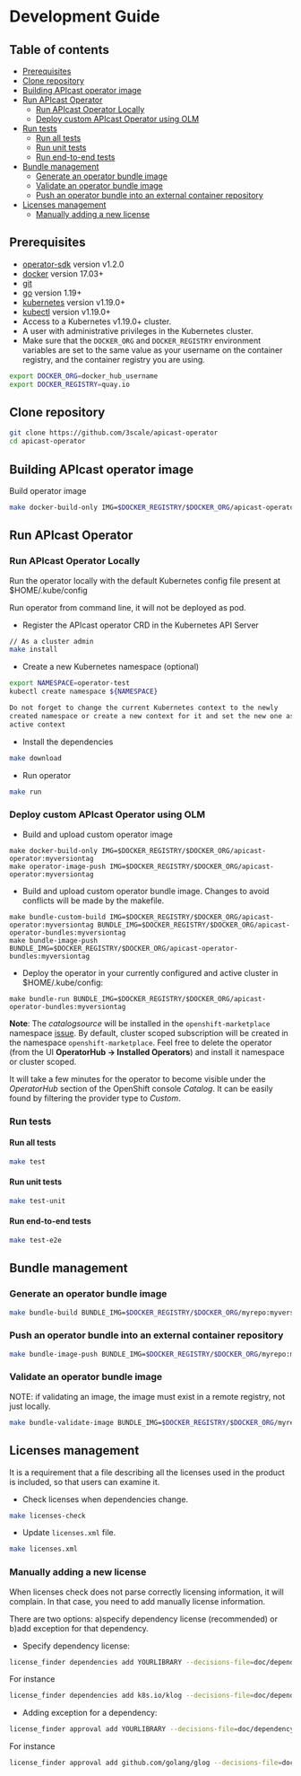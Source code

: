 # Development Guide

## Table of contents
* [Prerequisites](#Prerequisites)
* [Clone repository](#Clone-repository)
* [Building APIcast operator image](#building-APIcast-operator-image)
* [Run APIcast Operator](#run-APIcast-operator)
  * [Run APIcast Operator Locally](#run-APIcast-operator-locally)
  * [Deploy custom APIcast Operator using OLM](#deploy-custom-APIcast-operator-using-olm)
* [Run tests](#run-tests)
  * [Run all tests](#run-all-tests)
  * [Run unit tests](#run-unit-tests)
  * [Run end-to-end tests](#run-end-to-end-tests)
* [Bundle management](#bundle-management)
  * [Generate an operator bundle image](#generate-an-operator-bundle-image)
  * [Validate an operator bundle image](#validate-an-operator-bundle-image)
  * [Push an operator bundle into an external container repository](#push-an-operator-bundle-into-an-external-container-repository)
* [Licenses management](#licenses-management)
  * [Manually adding a new license](#manually-adding-a-new-license)

## Prerequisites

* [operator-sdk] version v1.2.0
* [docker] version 17.03+
* [git][git_tool]
* [go] version 1.19+
* [kubernetes] version v1.19.0+
* [kubectl] version v1.19.0+
* Access to a Kubernetes v1.19.0+ cluster.
* A user with administrative privileges in the Kubernetes cluster.
* Make sure that the `DOCKER_ORG` and `DOCKER_REGISTRY` environment variables are set to the same value as
  your username on the container registry, and the container registry you are using.

```sh
export DOCKER_ORG=docker_hub_username
export DOCKER_REGISTRY=quay.io
```

## Clone repository

```sh
git clone https://github.com/3scale/apicast-operator
cd apicast-operator
```
## Building APIcast operator image

Build operator image

```sh
make docker-build-only IMG=$DOCKER_REGISTRY/$DOCKER_ORG/apicast-operator:myversiontag
```

## Run APIcast Operator

### Run APIcast Operator Locally

Run the operator locally with the default Kubernetes config file present at $HOME/.kube/config

Run operator from command line, it will not be deployed as pod.

* Register the APIcast operator CRD in the Kubernetes API Server

```sh
// As a cluster admin
make install
```

* Create a new Kubernetes namespace (optional)

```sh
export NAMESPACE=operator-test
kubectl create namespace ${NAMESPACE}

Do not forget to change the current Kubernetes context to the newly
created namespace or create a new context for it and set the new one as the
active context
```

* Install the dependencies

```sh
make download
```

* Run operator

```sh
make run
```

### Deploy custom APIcast Operator using OLM

* Build and upload custom operator image
```
make docker-build-only IMG=$DOCKER_REGISTRY/$DOCKER_ORG/apicast-operator:myversiontag
make operator-image-push IMG=$DOCKER_REGISTRY/$DOCKER_ORG/apicast-operator:myversiontag
```

* Build and upload custom operator bundle image. Changes to avoid conflicts will be made by the makefile.
```
make bundle-custom-build IMG=$DOCKER_REGISTRY/$DOCKER_ORG/apicast-operator:myversiontag BUNDLE_IMG=$DOCKER_REGISTRY/$DOCKER_ORG/apicast-operator-bundles:myversiontag
make bundle-image-push BUNDLE_IMG=$DOCKER_REGISTRY/$DOCKER_ORG/apicast-operator-bundles:myversiontag
```

* Deploy the operator in your currently configured and active cluster in $HOME/.kube/config:
```
make bundle-run BUNDLE_IMG=$DOCKER_REGISTRY/$DOCKER_ORG/apicast-operator-bundles:myversiontag
```

**Note**: The _catalogsource_ will be installed in the `openshift-marketplace` namespace
[issue](https://bugzilla.redhat.com/show_bug.cgi?id=1779080). By default, cluster scoped
subscription will be created in the namespace `openshift-marketplace`.
Feel free to delete the operator (from the UI **OperatorHub -> Installed Operators**)
and install it namespace or cluster scoped.

It will take a few minutes for the operator to become visible under
the _OperatorHub_ section of the OpenShift console _Catalog_. It can be
easily found by filtering the provider type to _Custom_.

### Run tests

#### Run all tests

```sh
make test
```

#### Run unit tests

```sh
make test-unit
```

#### Run end-to-end tests

```sh
make test-e2e
```

## Bundle management

### Generate an operator bundle image

```sh
make bundle-build BUNDLE_IMG=$DOCKER_REGISTRY/$DOCKER_ORG/myrepo:myversiontag
```

### Push an operator bundle into an external container repository

```sh
make bundle-image-push BUNDLE_IMG=$DOCKER_REGISTRY/$DOCKER_ORG/myrepo:myversiontag
```

### Validate an operator bundle image

NOTE: if validating an image, the image must exist in a remote registry, not just locally.

```sh
make bundle-validate-image BUNDLE_IMG=$DOCKER_REGISTRY/$DOCKER_ORG/myrepo:myversiontag
```

## Licenses management

It is a requirement that a file describing all the licenses used in the product is included,
so that users can examine it.

* Check licenses when dependencies change.

```sh
make licenses-check
```

* Update `licenses.xml` file.

```sh
make licenses.xml
```

### Manually adding a new license

When licenses check does not parse correctly licensing information, it will complain.
In that case, you need to add manually license information.

There are two options: a)specify dependency license (recommended) or b)add exception for that dependency.

* Specify dependency license:

```sh
license_finder dependencies add YOURLIBRARY --decisions-file=doc/dependency_decisions.yml LICENSE --project-path "PROJECT URL"
```

For instance

```sh
license_finder dependencies add k8s.io/klog --decisions-file=doc/dependency_decisions.yml "Apache 2.0" --project-path "https://github.com/kubernetes/klog"
```

* Adding exception for a dependency:

```sh
license_finder approval add YOURLIBRARY --decisions-file=doc/dependency_decisions.yml --why "LICENSE_TYPE LINK_TO_LICENSE"
```

For instance

```sh
license_finder approval add github.com/golang/glog --decisions-file=doc/dependency_decisions.yml --why "Apache 2.0 License https://github.com/golang/glog/blob/master/LICENSE"
```

[git_tool]:https://git-scm.com/downloads
[operator-sdk]:https://github.com/operator-framework/operator-sdk
[docker]:https://docs.docker.com/install/
[go]:https://golang.org/
[kubernetes]:https://kubernetes.io/
[kubectl]:https://kubernetes.io/docs/tasks/tools/install-kubectl/
